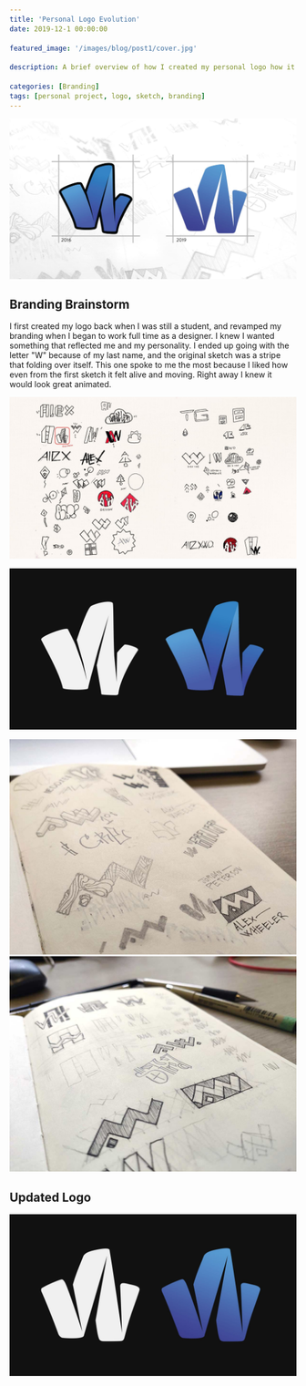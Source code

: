 ```yaml
---
title: 'Personal Logo Evolution'
date: 2019-12-1 00:00:00

featured_image: '/images/blog/post1/cover.jpg'

description: A brief overview of how I created my personal logo how it's evolution over the years. 

categories: [Branding]
tags: [personal project, logo, sketch, branding]
---
```


![](/images/blog/post1/cover.jpg)


## Branding Brainstorm

I first created my logo back when I was still a student, and revamped my branding when I began to work full time as a designer. I knew I wanted something that reflected me and my personality. I ended up going with the letter "W" because of my last name, and the original sketch was a stripe that folding over itself. This one spoke to me the most because I liked how even from the first sketch it felt alive and moving. Right away I knew it would look great animated.

![logo sketches](/images/blog/post1/originalsketch1.jpg)

![logo sketches](/images/blog/post1/logo-v1.jpg)

<div class="gallery" data-columns="2">
	<img src="/images/blog/post1/logosketch1.jpg">
	<img src="/images/blog/post1/logosketch2.jpg">
</div>

## Updated Logo

![logo sketches](/images/blog/post1/logo-v2.jpg)


